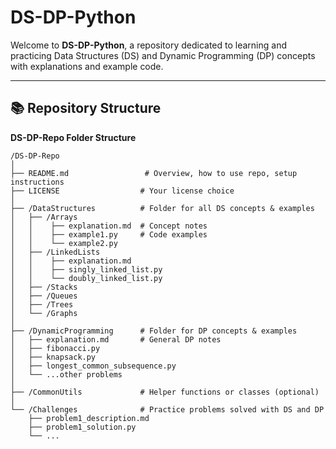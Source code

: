 # DS-DP-Python

Welcome to **DS-DP-Python**, a repository dedicated to learning and practicing Data Structures (DS) and Dynamic Programming (DP) concepts with explanations and example code.

---

## 📚 Repository Structure



<summary><strong>DS-DP-Repo Folder Structure</strong></summary>

```plaintext
/DS-DP-Repo
│
├── README.md                 # Overview, how to use repo, setup instructions
├── LICENSE                  # Your license choice
│
├── /DataStructures          # Folder for all DS concepts & examples
│   ├── /Arrays
│   │    ├── explanation.md  # Concept notes
│   │    ├── example1.py     # Code examples
│   │    └── example2.py
│   ├── /LinkedLists
│   │    ├── explanation.md
│   │    ├── singly_linked_list.py
│   │    └── doubly_linked_list.py
│   ├── /Stacks
│   ├── /Queues
│   ├── /Trees
│   └── /Graphs
│
├── /DynamicProgramming      # Folder for DP concepts & examples
│   ├── explanation.md       # General DP notes
│   ├── fibonacci.py
│   ├── knapsack.py
│   ├── longest_common_subsequence.py
│   └── ...other problems
│
├── /CommonUtils             # Helper functions or classes (optional)
│
└── /Challenges              # Practice problems solved with DS and DP
    ├── problem1_description.md
    ├── problem1_solution.py
    └── ...

```
